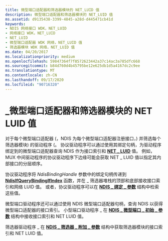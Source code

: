 ```yaml
---
title: 微型端口适配器和筛选器模块的 NET_LUID 值
description: 微型端口适配器和筛选器模块的 NET_LUID 值
ms.assetid: d9135438-3399-4845-a28d-d445471cb41d
keywords:
- NDIS 网络接口 WDK，NET_LUID
- 网络接口 WDK，NET_LUID
- NET_LUID
- 微型端口适配器 WDK 网络，NET_LUID 值
- 筛选器模块 WDK 网络，NET_LUID 值
ms.date: 04/20/2017
ms.localizationpriority: medium
ms.openlocfilehash: 59847364f7f8572623442a37c14ac3a785dfc668
ms.sourcegitcommit: b84d760d4b45795be12e625db1d5a4167dc2c9ee
ms.translationtype: MT
ms.contentlocale: zh-CN
ms.lasthandoff: 09/17/2020
ms.locfileid: "90716320"
---
```

# <a name="net_luid-values-for-miniport-adapters-and-filter-modules"></a>\_微型端口适配器和筛选器模块的 NET LUID 值





对于每个微型端口适配器 (，NDIS 为每个微型端口适配器注册接口，) 并筛选每个筛选器模块) 的驱动程序 (。 协议驱动程序可以通过使用其绑定句柄，为驱动程序绑定到的微型端口适配器查询 NDIS 作为接口索引和 [**NET \_ LUID**](/windows/win32/api/ifdef/ns-ifdef-net_luid_lh) 值。 例如，MUX 中间驱动程序的协议驱动程序下边缘可能会获取 NET \_ LUID 值以指定其内部接口的分层顺序。

协议驱动程序将 *NdisBindingHandle* 参数中的绑定句柄传递到 [**NdisIfQueryBindingIfIndex**](/windows-hardware/drivers/ddi/ndis/nf-ndis-ndisifquerybindingifindex) 函数，并在 \_ 筛选器堆栈的顶部和底部接收接口索引和网络 LUID 值。 或者，协议驱动程序可以在 [**NDIS \_ 绑定 \_ 参数**](/windows-hardware/drivers/ddi/ndis/ns-ndis-_ndis_bind_parameters) 结构中检索这些值。

微型端口驱动程序还可以通过使用 NDIS 微型端口适配器句柄，查询 NDIS 以获得微型端口适配器的接口索引。 小型端口驱动程序 \_ 在 [**NDIS \_ 微型端口 \_ 初始 \_ 参数**](/windows-hardware/drivers/ddi/ndis/ns-ndis-_ndis_miniport_init_parameters) 结构中接收接口索引和 NET LUID 值。

筛选器驱动程序 \_ 在 [**NDIS \_ 筛选器 \_ 附加 \_ 参数**](/windows-hardware/drivers/ddi/ndis/ns-ndis-_ndis_filter_attach_parameters) 结构中获取筛选器模块的接口索引和 NET LUID 值。

 

